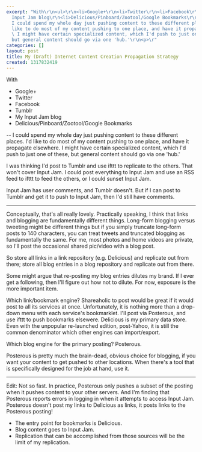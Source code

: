 ```yaml
---
excerpt: "With\r\n<ul>\r\n<li>Google+\r\n<li>Twitter\r\n<li>Facebook\r\n<li>Tumblr\r\n<li>My
  Input Jam blog\r\n<li>Delicious/Pinboard/Zootool/Google Bookmarks\r\n</ul>\r\n --
  I could spend my whole day just pushing content to these different places.  I'd
  like to do most of my content pushing to one place, and have it propagate elsewhere.
  \ I might have certain specialized content, which I'd push to just one of these,
  but general content should go via one 'hub.'\r\n<p>\r"
categories: []
layout: post
title: My (Draft) Internet Content Creation Propagation Strategy
created: 1317832419
---
```

With
<ul>
<li>Google+
<li>Twitter
<li>Facebook
<li>Tumblr
<li>My Input Jam blog
<li>Delicious/Pinboard/Zootool/Google Bookmarks
</ul>
 -- I could spend my whole day just pushing content to these different places.  I'd like to do most of my content pushing to one place, and have it propagate elsewhere.  I might have certain specialized content, which I'd push to just one of these, but general content should go via one 'hub.'
<p>
I was thinking I'd post to Tumblr and use ifttt to replicate to the others.  That won't cover Input Jam.  I could post everything to Input Jam and use an RSS feed to ifttt to feed the others, or I could sunset Input Jam.
<p>
Input Jam has user comments, and Tumblr doesn't.  But if I can post to Tumblr and get it to push to Input Jam, then I'd still have comments.
<hr>
Conceptually, that's all really lovely.  Practically speaking, I think that links and blogging are fundamentally different things.  Long-form blogging versus tweeting might be different things but if you simply truncate long-form posts to 140 characters, you can treat tweets and truncated blogging as fundamentally the same.  For me, most photos and home videos are private, so I'll post the occasional shared pic/video with a blog post.
<p>
So store all links in a link repository (e.g. Delicious) and replicate out from there; store all blog entries in a blog repository and replicate out from there. 
<p>Some might argue that re-posting my blog entries dilutes my brand.  If I ever get a following, then I'll figure out how not to dilute.  For now, exposure is the more important item.
<p>Which link/bookmark engine?  Shareaholic to post would be great if it would post to all its services at once.  Unfortunately, it is nothing more than a drop-down menu with each service's bookmarklet.  I'll post via Posterous, and use ifttt to push bookmarks elsewere. Delicious is my primary data store.  Even with the unpopular re-launched edition, post-Yahoo, it is still the common denominator which other engines can import/export.
<p>Which blog engine for the primary posting?  Posterous.
<p>Posterous is pretty much the brain-dead, obvious choice for blogging, if you want your content to get pushed to other locations.  When there's a tool that is specifically designed for the job at hand, use it.
<hr>
Edit: Not so fast.  In practice, Posterous only pushes a subset of the posting when it pushes content to your other servers.  And I'm finding that Posterous reports errors in logging in when it attempts to access Input Jam.  Posterous doesn't post my links to Delicious as links, it posts links to the Posterous posting!
<p>
<ul>
<li>The entry point for bookmarks is Delicious.
<li>Blog content goes to Input Jam.
<li>Replication that can be accomplished from those sources will be the limit of my replication.
</ul>
